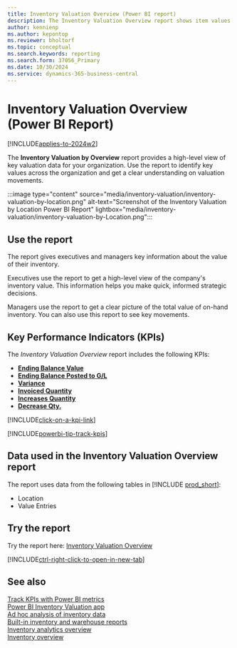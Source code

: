 ```yaml
---
title: Inventory Valuation Overview (Power BI report)
description: The Inventory Valuation Overview report shows item values on a location by location basis.
author: kennienp
ms.author: kepontop
ms.reviewer: bholtorf
ms.topic: conceptual
ms.search.keywords: reporting
ms.search.form: 37056_Primary
ms.date: 10/30/2024
ms.service: dynamics-365-business-central
---
```


# Inventory Valuation Overview (Power BI Report)

[!INCLUDE[applies-to-2024w2](includes/applies-to-2024w2.md)]

The **Inventory Valuation by Overview** report provides a high-level view of key valuation data for your organization. Use the report to identify key values across the organization and get a clear understanding on valuation movements.

:::image type="content" source="media/inventory-valuation/inventory-valuation-by-location.png" alt-text="Screenshot of the Inventory Valuation by Location Power BI Report" lightbox="media/inventory-valuation/inventory-valuation-by-Location.png":::

## Use the report

The report gives executives and managers key information about the value of their inventory.

Executives use the report to get a high-level view of the company's inventory value. This information helps you make quick, informed strategic decisions.

Managers use the report to get a clear picture of the total value of on-hand inventory. You can also use this report to see key movements.

## Key Performance Indicators (KPIs)

The *Inventory Valuation Overview* report includes the following KPIs:

- [**Ending Balance Value**](inventory-valuation-powerbi-kpis.md#ending-balance-value)
- [**Ending Balance Posted to G/L**](inventory-valuation-powerbi-kpis.md#ending-balance-posted-to-gl)
- [**Variance**](inventory-valuation-powerbi-kpis.md#variance)
- [**Invoiced Quantity**](inventory-valuation-powerbi-kpis.md#invoiced-quantity)
- [**Increases Quantity**](inventory-valuation-powerbi-kpis.md#increases-qty)
- [**Decrease Qty.**](inventory-valuation-powerbi-kpis.md#decrease-qty)

[!INCLUDE[click-on-a-kpi-link](includes/click-on-a-kpi-link.md)] 

[!INCLUDE[powerbi-tip-track-kpis](includes/powerbi-tip-track-kpis.md)]

## Data used in the Inventory Valuation Overview report

The report uses data from the following tables in [!INCLUDE [prod_short](includes/prod_short.md)]:

- Location
- Value Entries

## Try the report

Try the report here: [Inventory Valuation Overview](https://businesscentral.dynamics.com?page=37056)

[!INCLUDE[ctrl-right-click-to-open-in-new-tab](includes/ctrl-right-click-to-open-in-new-tab.md)]

## See also

[Track KPIs with Power BI metrics](track-kpis-with-power-bi-metrics.md)  
[Power BI Inventory Valuation app](inventory-valuation-powerbi-app.md)  
[Ad hoc analysis of inventory data](ad-hoc-analysis-inventory.md)  
[Built-in inventory and warehouse reports](inventory-WMS-reports.md)  
[Inventory analytics overview](inventory-analytics-overview.md)  
[Inventory overview](inventory-manage-inventory.md)